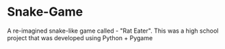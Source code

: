 # Snake-Game
A re-imagined snake-like game called - "Rat Eater". This was a high school project that was developed using Python + Pygame
